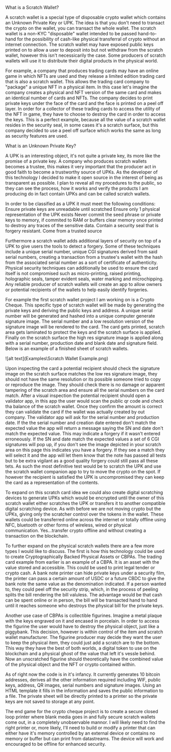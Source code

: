 What is a Scratch Wallet?

A scratch wallet is a special type of disposable crypto wallet which contains an Unknown Private Key or UPK. The idea is that you don't need to transact the crypto on the wallet, you can transact the whole wallet. The scratch wallet is a non-KYC "disposable" wallet intended to be passed hand-to-hand for the possibility of cash-like physical transferral of crypto without an internet connection. The scratch wallet may have exposed public keys printed on to allow a user to deposit into but not withdraw from the scratch wallet, however this isn't necessicarily the case. Some producers of scratch wallets will use it to distribute their digital products in the physical world. 

For example, a company that produces trading cards may have an online game in which NFTs are used and they release a limited edition trading card that is also a scratch wallet. This allows the trading card company to "package" a unique NFT in a physical item. In this case let's imagine the company creates a physical and NFT version of the same card and makes an identical number of cards and NFTs. The company decides to print private keys under the face of the card and the face is printed on a peel off layer. In order for a collector of these trading cards to access the utility of the NFT in game, they have to choose to destroy the card in order to access the keys. This is a perfect example, because all the value of a scratch wallet resides in the security seal, in some cases it's a scratch surface, but this company decided to use a peel off surface which works the same as long as security features are used.

What is an Unknown Private Key?

A UPK is an interesting object, it's not quite a private key, its more like the promise of a private key. A company who produces scratch wallets becomes a trustee, this makes it very important that the producer act in good faith to become a trustworthy source of UPKs. As the developer of this technology I decided to make it open source in the interest of being as transparent as possible. I plan to reveal all my procedures to the public, so they can see the process, how it works and verify the products I am producing do in fact contain UPKs and can be called scratch wallets. 

In order to be classified as a UPK it must meet the following conditions:
Ensure private keys are unreadable until scratched
Ensure only 1 physical representation of the UPK exists
Never commit the seed phrase or private keys to memory, if commited to RAM or buffers clear memory once printed to destroy any traces of the sensitive data.
Contain a security seal that is forgery resistant. 
Come from a trusted source

Furthermore a scratch wallet adds additional layers of security on top of a UPK to give users the tools to detect a forgery. Some of these techniques include a unique serial number, unique CGI signatures derived from said serial numbers, creating a transaction from a trustee's wallet with the hash from the associated serial number as a sort of certificate of authenticity. Physical security techniques can additionally be used to ensure the card itself is not compromised such as micro-printing, raised printing, holographic seals, tamper evident seals, water marking and microchipping. Any reliable producer of scratch wallets will create an app to allow owners or potential recipients of the wallets to help easily identify forgeries.

For example the first scratch wallet project I am working on is a Crypto Cheque. This specific type of scratch wallet will be made by generating  the private keys and deriving the public keys and address. A unique serial number will be generated and hashed into a unique computer generate signature image. The serial number and a low resolution version of the signature image will be rendered to the card. The card gets printed, scratch area gets laminated to protect the keys and the scratch surface is applied. Finally on the scratch surface the high res signature image is applied along with a serial number, production date and blank date and signature field. Below is an example of a finished sheet of scratch wallets.

![alt text](Examples\Scratch Wallet Example.png)

Upon inspecting the card a potential recipient should check the signature image on the scratch surface matches the low res signature image, they should not have the same resolution or its possible someone tried to copy or reproduce the image. They should check there is no damage or apparent tampering of the scratch area and ensure all the serial numbers on the card match. After a visual inspection the potential recipient should open a validator app, in this app the user would scan the public qr code and check tha balance of the scratch wallet. Once they confirm the amount is correct they can validate the card if the wallet was actually created by out company. The validator app will ask for the serial number and production date. If the the serial number and creation date entered don't match the expected value the app will return a message saying the SN and date don't match the expected value. This may indicate a forgery if it wasn't entered erroneously. If the SN and date match the expected values a set of 6 CGI signatures will pop up, if you don't see the image depicted in your scratch area on this page this indicates you have a forgery. If they see a match they will select it and the app will let them know that the note has passed all tests but to be extra vigilant as a good quality forgery could still pass all these tets. As such the most definitive test would be to scratch the UPK and use the scratch wallet companion app to try to move the crypto on the spot. If however the recipient is satisfied the UPK is uncompromised they can keep the card as a representation of the contents.

To expand on this scratch card idea we could also create digital scratching devices to generate UPKs which would be encrypted until the owner of this scratch wallet either scratches the UPK or transfers it to another compatible digital scratching device. As with before we are not moving crypto but the UPKs, giving only the scratcher control over the tokens in the wallet. These wallets could be transferred online across the internet or totally offline using NFC, bluetooth or other forms of wireless, wired or physical communication. Yes...transfer crypto offline and without creating a transaction on the blockchain.

To further expand on the physical scratch wallets there are a few more types I would like to discuss. The first is how this technology could be used to create Cryptographically Backed Physical Assets or CBPAs. The trading card example from earlier is an example of a CBPA. It is an asset with the value stored and accessible. This could be used to print legal tender or crypto cash. A bank note printer can hide private keys under a security film, the printer can pass a certain amount of USDC or a future CBDC to give the bank note the same value as the denomination indicated. If a person wanted to, they could peel off the security strip, which, in the process of peeling splits the bill rendering the bill valuless. The advantage would be that cash can be spent online or in person, the bill will be transacted hand to hand until it reaches someone who destroys the physical bill for the private keys.

Another use case of CBPAs is collectible figurines. Imagine a metal plaque with the keys engraved on it and encased in porcelain. In order to access the figurine the user would have to destroy the physical object, just like a piggybank. This decision, however is within control of the item and scratch wallet manufacturer. The figurine producer may decide they want the user to keep the physical item, they could just add a scratch are to the bottom. This way they have the best of both worlds, a digital token to use on the blockchain and a physical ghost of the value that left it's vessle behind. Now an unscratched figurine should theoretically have the combined value of the physical object and the NFT or crypto contained within.

As of right now the code is in it's infancy. It currently generates 10 bitcoin addresses, derives all the other information required including WIF, public keys, address, QR images, serial numbers and signature images. Using an HTML template it fills in the information and saves the public information to a file. The private sheet will be directly printed to a printer so the private keys are not saved to storage at any point.

The end game for the crypto cheque project is to create a secure closed loop printer where blank media goes in and fully secure scratch wallets come out, in a completely unobservable mannor. I will likely need to find the right printer or, more likely, I'll need to build or modify a printer that can either have it's memory controlled by an external device or contains no memory or buffer but can print from datastreams. The device will work and encouraged to be offline for enhanced security. 
